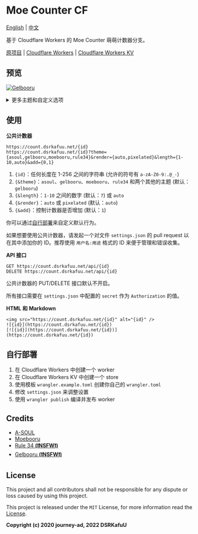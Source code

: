# Moe Counter CF

[English](https://github.com/dsrkafuu/moe-counter-cf#readme) | [中文](https://github.com/dsrkafuu/moe-counter-cf/blob/master/README.zh.md)

基于 Cloudflare Workers 的 Moe Counter 萌萌计数器分支。

[原项目](https://github.com/journey-ad/Moe-counter) | [Cloudflare Workers](https://workers.cloudflare.com/) | [Cloudflare Workers KV](https://www.cloudflare.com/products/workers-kv/)

## 预览

[![Gelbooru](https://count.dsrkafuu.net/dsrkafuu:demo)](https://count.dsrkafuu.net/dsrkafuu:demo)

<details>
<summary>更多主题和自定义选项</summary>

**A-SOUL (with `theme=asoul&length=10`)**

[![A-SOUL](https://count.dsrkafuu.net/dsrkafuu:demo?theme=asoul&length=10&add=0)](https://count.dsrkafuu.net/dsrkafuu:demo?theme=asoul&length=10)

**Moebooru (with `theme=moebooru&length=auto`)**

[![Moebooru](https://count.dsrkafuu.net/dsrkafuu:demo?theme=moebooru&length=auto&add=0)](https://count.dsrkafuu.net/dsrkafuu:demo?theme=moebooru&length=auto)

**Rule 34 (with `theme=rule34&render=pixelated`)**

[![Rule 34](https://count.dsrkafuu.net/dsrkafuu:demo?theme=rule34&render=pixelated&add=0)](https://count.dsrkafuu.net/dsrkafuu:demo?theme=rule34)

</details>

## 使用

**公共计数器**

```
https://count.dsrkafuu.net/{id}
https://count.dsrkafuu.net/{id}?theme={asoul,gelbooru,moebooru,rule34}&render={auto,pixelated}&length={1-10,auto}&add={0,1}
```

1. `{id}`：任何长度在 1-256 之间的字符串 (允许的符号有 `a-zA-Z0-9:.@_-`)
2. `{&theme}`：`asoul`、`gelbooru`、`moebooru`、`rule34` 和两个其他的主题 (默认：`gelbooru`)
3. `{&length}`：`1-10` 之间的数字 (默认：`7`) 或 `auto`
4. `{&render}`：`auto` 或 `pixelated` (默认：`auto`)
5. `{&add}`：控制计数器是否增加 (默认：`1`)

你可以通过[自行部署](#自行部署)来自定义默认行为。

如果想要使用公共计数器，请发起一个对文件 `settings.json` 的 pull request 以在其中添加你的 ID。推荐使用 `用户名:用途` 格式的 ID 来便于管理和错误收集。

**API 接口**

```
GET https://count.dsrkafuu.net/api/{id}
DELETE https://count.dsrkafuu.net/api/{id}
```

公共计数器的 PUT/DELETE 接口默认不开启。

所有接口需要在 `settings.json` 中配置的 `secret` 作为 `Authorization` 的值。

**HTML 和 Markdown**

```
<img src="https://count.dsrkafuu.net/{id}" alt="{id}" />
![{id}](https://count.dsrkafuu.net/{id})
[![{id}](https://count.dsrkafuu.net/{id})](https://count.dsrkafuu.net/{id})
```

## 自行部署

1. 在 Cloudflare Workers 中创建一个 worker
2. 在 Cloudflare Workers KV 中创建一个 store
3. 使用模板 `wrangler.example.toml` 创建你自己的 `wrangler.toml`
4. 修改 `settings.json` 来调整设置
5. 使用 `wrangler publish` 编译并发布 worker

## Credits

- [A-SOUL](https://space.bilibili.com/703007996)
- [Moebooru](https://github.com/moebooru/moebooru)
- [Rule 34 **(❗NSFW❗)**](https://rule34.xxx/)
- [Gelbooru **(❗NSFW❗)**](https://gelbooru.com/)

## License

This project and all contributors shall not be responsible for any dispute or loss caused by using this project.

This project is released under the `MIT` License, for more information read the [License](https://github.com/dsrkafuu/moe-counter-cf/blob/master/LICENSE).

**Copyright (c) 2020 journey-ad, 2022 DSRKafuU**
